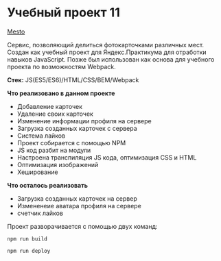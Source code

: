 # Учебный проект 11

[Mesto](https://lishainik.github.io/project11-github.io/)

Сервис, позволяющий делиться фотокарточками различных мест. Создан как учебный проект для Яндекс.Практикума для отработки навыков JavaScript. Позже был использован как основа для учебного проекта по возможностям Webpack.

**Стек:** JS(ES5/ES6)/HTML/CSS/BEM/Webpack

**Что реализовано в данном проекте**

- Добавление карточек
- Удаление своих карточек
- Изменение информации профиля на сервере
- Загрузка созданных карточек с сервера
- Система лайков
- Проект собирается с помощью NPM
- JS код разбит на модули
- Настроена транспиляция JS кода, оптимизация CSS и HTML 
- Оптимизация изображений
- Хеширование 

**Что осталось реализовать**
- Загрузка созданных карточек на сервер
- Измененеие аватара профиля на сервере
- счетчик лайков

Проект разворачивается с помощью двух команд:

`npm run build`

`npm run deploy`
